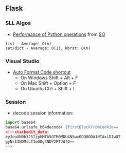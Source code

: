 ## Flask
### SLL Algos
* [Performance of Python operations](https://wiki.python.org/moin/TimeComplexity) from [SO](https://stackoverflow.com/questions/20234935/python-in-operator-speed)
```
list - Average: O(n)
set/dict - Average: O(1), Worst: O(n)
```

### Visual Studio
* [Auto Format Code shortcut](https://stackoverflow.com/questions/29973357/how-do-you-format-code-in-visual-studio-code-vscode)
	-   On Windows Shift + Alt + F
	-   On Mac Shift + Option + F
	-   On Ubuntu Ctrl + Shift + I

### Session
* decode session information:
```python
import base64
base64.urlsafe_b64decode('{firstBlockFromCookie==
<!--stackedit_data:
eyJoaXN0b3J5IjpbMTA5OTM0MDU4NSwxODQ0ODA1NTAxLDIwOT
gyNzI3NDMsLTIwODg3NDY2MTJdfQ==
-->